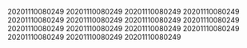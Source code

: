 20201110080249
20201110080249
20201110080249
20201110080249
20201110080249
20201110080249
20201110080249
20201110080249
20201110080249
20201110080249
20201110080249
20201110080249
20201110080249
20201110080249
20201110080249
